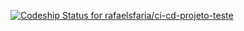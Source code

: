 [ ![Codeship Status for rafaelsfaria/ci-cd-projeto-teste](https://app.codeship.com/projects/d6600530-2459-0138-4e01-024e89736384/status?branch=master)](https://app.codeship.com/projects/d6600530-2459-0138-4e01-024e89736384)